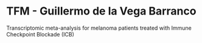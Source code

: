 # TFM - Guillermo de la Vega Barranco
 Transcriptomic meta-analysis for melanoma patients treated with Immune Checkpoint Blockade (ICB)
